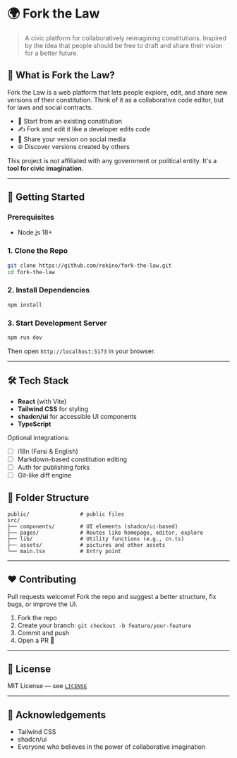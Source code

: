 # 🌍 Fork the Law

> A civic platform for collaboratively reimagining constitutions. Inspired by the idea that people should be free to draft and share their vision for a better future.

## 🧠 What is Fork the Law?

Fork the Law is a web platform that lets people explore, edit, and share new versions of their constitution. Think of it as a collaborative code editor, but for laws and social contracts.

* 📜 Start from an existing constitution
* ✍️ Fork and edit it like a developer edits code
* 🔗 Share your version on social media
* 🌐 Discover versions created by others

This project is not affiliated with any government or political entity. It's a **tool for civic imagination**.

---

## 🚀 Getting Started

### Prerequisites

* Node.js 18+

### 1. Clone the Repo

```bash
git clone https://github.com/rekino/fork-the-law.git
cd fork-the-law
```

### 2. Install Dependencies

```bash
npm install
```

### 3. Start Development Server

```bash
npm run dev
```

Then open `http://localhost:5173` in your browser.

---

## 🛠️ Tech Stack

* **React** (with Vite)
* **Tailwind CSS** for styling
* **shadcn/ui** for accessible UI components
* **TypeScript**

Optional integrations:

* [ ] i18n (Farsi & English)
* [ ] Markdown-based constitution editing
* [ ] Auth for publishing forks
* [ ] Git-like diff engine

## 📁 Folder Structure

```
public/                # public files
src/
├── components/        # UI elements (shadcn/ui-based)
├── pages/             # Routes like homepage, editor, explore
├── lib/               # Utility functions (e.g., cn.ts)
├── assets/            # pictures and other assets
└── main.tsx           # Entry point
```

---

## ❤️ Contributing

Pull requests welcome! Fork the repo and suggest a better structure, fix bugs, or improve the UI.

1. Fork the repo
2. Create your branch: `git checkout -b feature/your-feature`
3. Commit and push
4. Open a PR 🚀

---

## 📜 License

MIT License — see [`LICENSE`](./LICENSE)

---

## 🙏 Acknowledgements

* Tailwind CSS
* shadcn/ui
* Everyone who believes in the power of collaborative imagination
